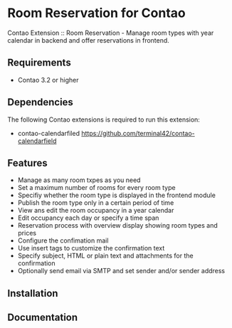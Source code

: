 Room Reservation for Contao
=======================

Contao Extension :: Room Reservation - Manage room types with year calendar in backend and offer reservations in frontend.


Requirements
-----------------------
+ Contao 3.2 or higher

Dependencies
-----------------------
The following Contao extensions is required to run this extension:
+ contao-calendarfiled https://github.com/terminal42/contao-calendarfield

Features
-----------------------
+ Manage as many room txpes as you need
+ Set a maximum number of rooms for every room type
+ Specifiy whether the room type is displayed in the frontend module
+ Publish the room type only in a certain period of time
+ View ans edit the room occupancy in a year calendar
+ Edit occupancy each day or specify a time span
+ Reservation process with overview display showing room types and prices
+ Configure the confimation mail 
+ Use insert tags to customize the confirmation text
+ Specify subject, HTML or plain text and attachments for the confirmation
+ Optionally send email via SMTP and set sender and/or sender address

Installation
-----------------------

Documentation
-----------------------

